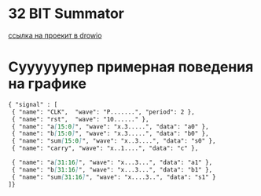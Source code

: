  # 32 BIT Summator
 
 [ссылка на проекит в  drowio](https://clck.ru/3N2niM)
 
# Суууууупер примерная поведения на графике 

 ```md
 { "signal" : [
  { "name": "CLK",  "wave": "P.......", "period": 2 },
  { "name": "rst",  "wave": "10......" },
  { "name": "a[15:0]", "wave": "x.3.....", "data": "a0" },
  { "name": "b[15:0]", "wave": "x.3.....", "data": "b0" },
  { "name": "sum[15:0]", "wave": "x..3....", "data": "s0" },
  { "name": "carry", "wave": "x..1....", "data": "c" },

  { "name": "a[31:16]", "wave": "x...3...", "data": "a1" },
  { "name": "b[31:16]", "wave": "x...3...", "data": "b1" },
  { "name": "sum[31:16]", "wave": "x....3..", "data": "s1" }
]}

```
